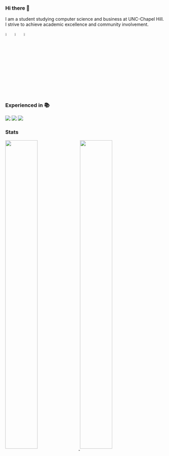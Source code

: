 ### Hi there 👋

I am a student studying computer science and business at UNC-Chapel Hill. I strive to achieve academic excellence and community involvement.

<a href="https://www.linkedin.com/in/pranish-pantha/"><img src="https://simpleicons.org/icons/linkedin.svg" height="5%" width="5%"></a>
<a href="mailto:panthapranish4@gmail.com"><img src="https://simpleicons.org/icons/gmail.svg" height="5%" width="5%"></a>
<a href="https://www.pranishpantha.me"><img src="https://www.pranishpantha.me/assets/img/logo.svg" height="5%" width="5%"></a>

### Experienced in 📚
![](https://img.shields.io/badge/Code-Python-blue?style=flat-square&logo=python&logoColor=white)
![](https://img.shields.io/badge/Library-Django-green?style=flat-square&logo=django&logoColor=white) 
![](https://img.shields.io/badge/Code-HTML/CSS-blue?style=flat-square&logo=html5&logoColor=white)



### Stats
<a href="https://github.com/pranish-pantha">
  <img align="center" width="45%" height="50%" style="margin-right:1%" src="https://github-readme-stats.vercel.app/api?username=pranish-pantha&show_icons=true&theme=radical&count_private=true&hide=stars,prs&include_all_commits=true" />
</a>
<a href="https://github.com/pranish-pantha">
  <img align="center" width="45%" height="50%" src="https://github-readme-stats.vercel.app/api/top-langs?username=pranish-pantha&exclude_repo=VRC-2019-20,Programming-Competition&layout=compact" />
</a>

